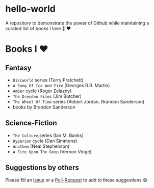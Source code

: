 # hello-world
A repository to demonstrate the power of Github while maintaining a curated list of books I love :book: :heart:

# Books I :heart:
## Fantasy
 - `Discworld` series (Terry Pratchett)
 - `A Song Of Ice And Fire` (Georges R.R. Martin)
 - `Amber` cycle (Roger Zelazny)
 - `The Dresden Files` (Jim Butcher)
 - `The Wheel Of Time` series (Robert Jordan, Brandon Sanderson)
 - books by Brandon Sanderson

## Science-Fiction
 - `The Culture` series (Ian M. Banks)
 - `Hyperion` cycle (Dan Simmons)
 - `Anathem` (Neal Stephenson)
 - `A Fire Upon The Deep` (Vernon Vinge)

## Suggestions by others

Please fill an [Issue](https://github.com/simonbasle/hello-world/issues) or a [Pull-Request](https://github.com/simonbasle/hello-world/pulls) to add to these suggestions :smile:
